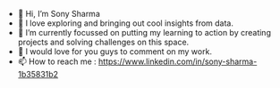 - 👋 Hi, I’m Sony Sharma
- 👀 I love exploring and bringing out cool insights from data.
- 🌱 I’m currently focussed on putting my learning to action by creating projects and solving challenges on this space.
- 💞️ I would love for you guys to comment on my work.
- 📫 How to reach me : https://www.linkedin.com/in/sony-sharma-1b35831b2

